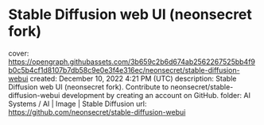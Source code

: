 # Stable Diffusion web UI (neonsecret fork)

cover: https://opengraph.githubassets.com/3b659c2b6d674ab2562267525bb4f9b0c5b4cf1d8107b7db58c9e0e3f4e316ec/neonsecret/stable-diffusion-webui
created: December 10, 2022 4:21 PM (UTC)
description: Stable Diffusion web UI (neonsecret fork). Contribute to neonsecret/stable-diffusion-webui development by creating an account on GitHub.
folder: AI Systems / AI | Image | Stable Diffusion
url: https://github.com/neonsecret/stable-diffusion-webui